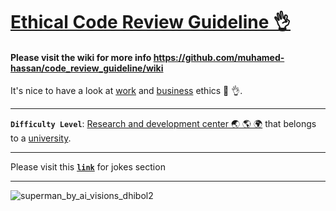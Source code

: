 # [Ethical Code Review Guideline 👌](https://youtu.be/sUQXLTGgel0)

#### Please visit the wiki for more info https://github.com/muhamed-hassan/code_review_guideline/wiki

It's nice to have a look at [work](https://en.wikipedia.org/wiki/Work_ethic) and [business](https://en.wikipedia.org/wiki/Business_ethics) ethics 🤔 👌.

***

**`Difficulty Level`**: [Research and development center 🌏 🌎 🌍](https://en.wikipedia.org/wiki/Research_and_development) that belongs to a [university](https://en.wikipedia.org/wiki/University).

***

Please visit this [**`link`**](https://github.com/muhamed-hassan/code_review_guideline/wiki/Jokes-in-ensuring-code-quality-of-any-codebase-in-the-world) for jokes section

***

![superman_by_ai_visions_dhibol2](https://github.com/user-attachments/assets/670a81b4-25f3-403c-92e8-b8320687149f)




